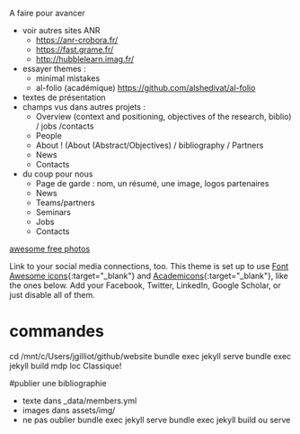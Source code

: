 A faire pour avancer

* voir autres sites ANR
   * https://anr-crobora.fr/  
   * https://fast.grame.fr/
   * http://hubblelearn.imag.fr/
* essayer themes :
  * minimal mistakes
  * al-folio (académique) https://github.com/alshedivat/al-folio
* textes de présentation
* champs vus dans autres projets :
   * Overview (context and positioning, objectives of the research, biblio) / jobs /contacts
   * People
   * About ! (About (Abstract/Objectives) / bibliography / Partners
   * News
   * Contacts
* du coup pour nous
   * Page de garde : nom, un résumé, une image, logos partenaires
   * News
   * Teams/partners
   * Seminars
   * Jobs
   * Contacts

[awesome free photos](unsplash.com)

   Link to your social media connections, too. This theme is set up to use [Font Awesome icons](http://fortawesome.github.io/Font-Awesome/){:target="\_blank"} and [Academicons](https://jpswalsh.github.io/academicons/){:target="\_blank"}, like the ones below. Add your Facebook, Twitter, LinkedIn, Google Scholar, or just disable all of them.

# commandes
cd /mnt/c/Users/jgilliot/github/website
bundle exec jekyll serve
bundle exec jekyll build
mdp loc Classique!  

#publier une bibliographie
- texte dans _data/members.yml
- images dans assets/img/
- ne pas oublier bundle exec jekyll serve
bundle exec jekyll build ou serve
